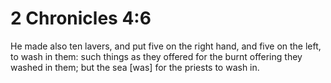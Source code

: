 # 2 Chronicles 4:6

He made also ten lavers, and put five on the right hand, and five on the left, to wash in them: such things as they offered for the burnt offering they washed in them; but the sea [was] for the priests to wash in.